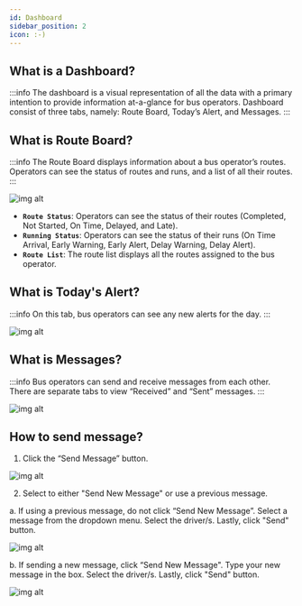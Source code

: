 ```yaml
---
id: Dashboard
sidebar_position: 2
icon: :-)
---
```


## What is a Dashboard?

:::info
The dashboard is a visual representation of all the data with a primary intention to provide information at-a-glance for bus operators. Dashboard consist of three tabs, namely: Route Board, Today’s Alert, and Messages.
:::

## What is Route Board?

:::info
The Route Board displays information about a bus operator’s routes. Operators can see the status of routes and runs, and a list of all their routes.
:::

![img alt](/img/dashboard-route-board.png)

- **`Route Status`**: Operators can see the status of their routes (Completed, Not Started, On Time, Delayed, and Late).
- **`Running Status`**: Operators can see the status of their runs (On Time Arrival, Early Warning, Early Alert, Delay Warning, Delay Alert).
- **`Route List`**: The route list displays all the routes assigned to the bus operator.

## What is Today's Alert?

:::info
On this tab, bus operators can see any new alerts for the day.
:::

![img alt](/img/dashboard-todays-alert.png)

## What is Messages?

:::info
Bus operators can send and receive messages from each other. There are separate tabs to view “Received” and “Sent” messages.
:::

![img alt](/img/dashboard-message.png)

## How to send message?

1. Click the “Send Message” button.

![img alt](/img/dashboard-message-send.png)

2. Select to either "Send New Message" or use a previous message.

a. If using a previous message, do not click “Send New Message”. Select a message from the dropdown menu. Select the driver/s. Lastly, click "Send" button.

![img alt](/img/dashboard-message-send-message-previous-message.png)

b. If sending a new message, click “Send New Message". Type your new message in the box. Select the driver/s. Lastly, click "Send" button.

![img alt](/img/dashboard-message-send-message-new-message.png)
